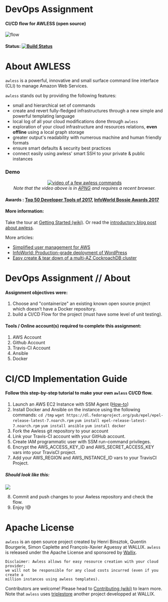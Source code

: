 
# DevOps Assignment
#### CI/CD flow for AWLESS (open source)
![flow](https://i.imgur.com/gijyL8w.png)

#### Status: [![Build Status](https://api.travis-ci.org/talkimhi/awless.svg?branch=master)](https://travis-ci.org/talkimhi/awless)

# About AWLESS
`awless` is a powerful, innovative and small surface command line interface (CLI) to manage Amazon Web Services.


`awless` stands out by providing the following features:

- small and hierarchical set of commands
- create and revert fully-fledged infrastructures through a new simple and powerful templating language
- local log of all your cloud modifications done through `awless`
- exploration of your cloud infrastructure and resources relations, **even offline** using a local graph storage
- greater output's readability with numerous machine and human friendly formats
- ensure smart defaults & security best practices
- connect easily using awless' smart SSH to your private & public instances

### Demo
<p align="center">
  <a href="https://raw.githubusercontent.com/wiki/wallix/awless/apng/awless-demo.png"><img src="https://raw.githubusercontent.com/wiki/wallix/awless/apng/awless-demo.png" alt="video of a few awless commands"></a>
<br/>
<em>Note that the video above is in <a href="https://en.wikipedia.org/wiki/APNG">APNG</a> and requires a recent browser.</em>
</p>

#### Awards : [Top 50 Developer Tools of 2017](https://stackshare.io/posts/top-developer-tools-2017), [InfoWorld Bossie Awards 2017](https://www.infoworld.com/article/3227920/cloud-computing/bossie-awards-2017-the-best-cloud-computing-software.html#slide12)
#### More information:
Take the tour at [Getting Started (wiki)](https://github.com/wallix/awless/wiki/Getting-Started).
Or read the [introductory blog post about awless](https://medium.com/@hbbio/awless-io-a-mighty-cli-for-aws-a0d48bdb59a4).

More articles:

   - [Simplified user management for AWS](https://medium.com/@awlessCLI/simplified-user-management-for-aws-6f828ccab387)
   - [InfoWorld: Production-grade deployment of WordPress](https://www.infoworld.com/article/3230547/cloud-computing/awless-tutorial-try-a-smarter-cli-for-aws.html)
   - [Easy create & tear down of a multi-AZ CockroachDB cluster](https://github.com/talkimhi/awless-templates/tree/master/cockroachdb)


# DevOps Assignment // About
#### Assignment objectives were:
1. Choose and "containerize" an existing known open source project which doesn’t have a Docker repository.
2. build a CI/CD Flow for the project (must have some level of unit testing).

#### Tools / Online account(s) required to complete this assignment:

1. AWS Account
2. Github Account
3. Travis-CI Account
4. Ansible
5. Docker


# CI/CD Implementation Guide

#### Follow this step-by-step tutorial to make your own `awless` CI/CD flow.

 1. Launch an AWS EC2 Instance with SSM Agent ([How-to](https://docs.aws.amazon.com/systems-manager/latest/userguide/sysman-install-startup-linux.html))
 2. Install Docker and Ansible on the instance using the following commands:
  `cd /tmp`
  `wget https://dl.fedoraproject.org/pub/epel/epel-release-latest-7.noarch.rpm`
  `yum install epel-release-latest-7.noarch.rpm`
  `yum install ansible`
  `yum install docker`
3. Fork the Awless git repository to your account
4. Link your Travis-CI account with your GitHub account.
5. Create IAM programmatic user with SSM run-command privileges.
6. Encrypt the AWS_ACCESS_KEY_ID and AWS_SECRET_ACCESS_KEY vars into your TravisCI project.
7. Add your AWS_REGION and AWS_INSTANCE_ID vars to your TravisCI Project.

##### Should look like this:
![](https://i.imgur.com/0IcGvZr.png)

8. Commit and push changes to your Awless repository and check the flow.
10. Enjoy !@


#  Apache License

`awless` is an open source project created by Henri Binsztok, Quentin Bourgerie, Simon Caplette and François-Xavier Aguessy at WALLIX.
`awless` is released under the Apache License and sponsored by [Wallix](https://github.com/wallix).

    Disclaimer: Awless allows for easy resource creation with your cloud provider;
    we will not be responsible for any cloud costs incurred (even if you create a
    million instances using awless templates).

Contributors are welcome! Please head to [Contributing (wiki)](https://github.com/wallix/awless/wiki/Contributing) to learn more.
Note that `awless` uses [triplestore](https://github.com/wallix/triplestore) another project developped at WALLIX.
